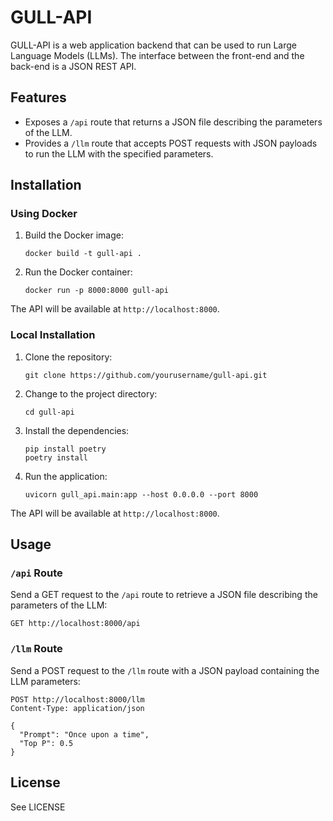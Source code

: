# GULL-API

GULL-API is a web application backend that can be used to run Large Language Models (LLMs). The interface between the front-end and the back-end is a JSON REST API.

## Features

- Exposes a `/api` route that returns a JSON file describing the parameters of the LLM.
- Provides a `/llm` route that accepts POST requests with JSON payloads to run the LLM with the specified parameters.

## Installation

### Using Docker

1. Build the Docker image:

   ```
   docker build -t gull-api .
   ```

2. Run the Docker container:

   ```
   docker run -p 8000:8000 gull-api
   ```

The API will be available at `http://localhost:8000`.

### Local Installation

1. Clone the repository:

   ```
   git clone https://github.com/yourusername/gull-api.git
   ```

2. Change to the project directory:

   ```
   cd gull-api
   ```

3. Install the dependencies:

   ```
   pip install poetry
   poetry install
   ```

4. Run the application:

   ```
   uvicorn gull_api.main:app --host 0.0.0.0 --port 8000
   ```

The API will be available at `http://localhost:8000`.

## Usage

### `/api` Route

Send a GET request to the `/api` route to retrieve a JSON file describing the parameters of the LLM:

```
GET http://localhost:8000/api
```

### `/llm` Route

Send a POST request to the `/llm` route with a JSON payload containing the LLM parameters:

```
POST http://localhost:8000/llm
Content-Type: application/json

{
  "Prompt": "Once upon a time",
  "Top P": 0.5
}
```

## License

See LICENSE
